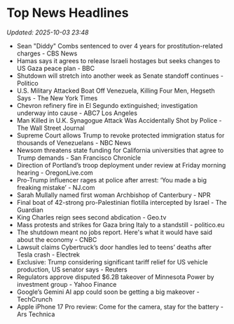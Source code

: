 # Top News Headlines

_Updated: 2025-10-03 23:48_

- Sean "Diddy" Combs sentenced to over 4 years for prostitution-related charges - CBS News
- Hamas says it agrees to release Israeli hostages but seeks changes to US Gaza peace plan - BBC
- Shutdown will stretch into another week as Senate standoff continues - Politico
- U.S. Military Attacked Boat Off Venezuela, Killing Four Men, Hegseth Says - The New York Times
- Chevron refinery fire in El Segundo extinguished; investigation underway into cause - ABC7 Los Angeles
- Man Killed in U.K. Synagogue Attack Was Accidentally Shot by Police - The Wall Street Journal
- Supreme Court allows Trump to revoke protected immigration status for thousands of Venezuelans - NBC News
- Newsom threatens state funding for California universities that agree to Trump demands - San Francisco Chronicle
- Direction of Portland’s troop deployment under review at Friday morning hearing - OregonLive.com
- Pro-Trump influencer rages at police after arrest: ‘You made a big freaking mistake’ - NJ.com
- Sarah Mullally named first woman Archbishop of Canterbury - NPR
- Final boat of 42-strong pro-Palestinian flotilla intercepted by Israel - The Guardian
- King Charles reign sees second abdication - Geo.tv
- Mass protests and strikes for Gaza bring Italy to a standstill - politico.eu
- The shutdown meant no jobs report. Here's what it would have said about the economy - CNBC
- Lawsuit claims Cybertruck’s door handles led to teens’ deaths after Tesla crash - Electrek
- Exclusive: Trump considering significant tariff relief for US vehicle production, US senator says - Reuters
- Regulators approve disputed $6.2B takeover of Minnesota Power by investment group - Yahoo Finance
- Google’s Gemini AI app could soon be getting a big makeover - TechCrunch
- Apple iPhone 17 Pro review: Come for the camera, stay for the battery - Ars Technica